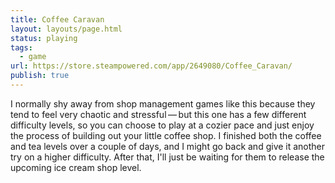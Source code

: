 ```yaml
---
title: Coffee Caravan
layout: layouts/page.html
status: playing
tags:
  - game
url: https://store.steampowered.com/app/2649080/Coffee_Caravan/
publish: true
---
```

I normally shy away from shop management games like this because they tend to feel very chaotic and stressful — but this one has a few different difficulty levels, so you can choose to play at a cozier pace and just enjoy the process of building out your little coffee shop. I finished both the coffee and tea levels over a couple of days, and I might go back and give it another try on a higher difficulty. After that, I'll just be waiting for them to release the upcoming ice cream shop level.